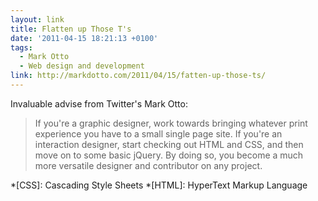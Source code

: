 ```yaml
---
layout: link
title: Flatten up Those T's
date: '2011-04-15 18:21:13 +0100'
tags:
  - Mark Otto
  - Web design and development
link: http://markdotto.com/2011/04/15/fatten-up-those-ts/
---
```

Invaluable advise from Twitter's Mark Otto:

> If you're a graphic designer, work towards bringing whatever print experience you have to a small single page site. If you're an interaction designer, start checking out HTML and CSS, and then move on to some basic jQuery. By doing so, you become a much more versatile designer and contributor on any project.

*[CSS]: Cascading Style Sheets
*[HTML]: HyperText Markup Language
